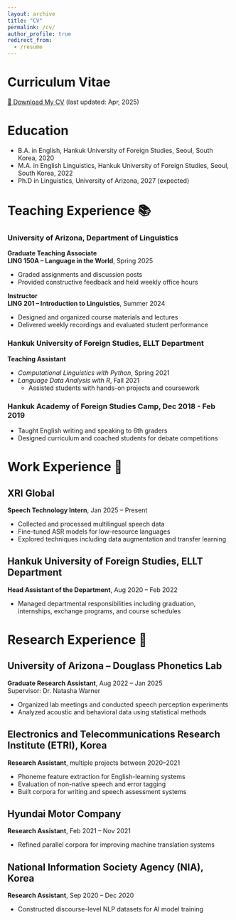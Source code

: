 ```yaml
---
layout: archive
title: "CV"
permalink: /cv/
author_profile: true
redirect_from:
  - /resume
---
```

# Curriculum Vitae

[📄 Download My CV](../files/MKW_CV.pdf/) (last updated: Apr, 2025)

Education
======
* B.A. in English, Hankuk University of Foreign Studies, Seoul, South Korea, 2020
* M.A. in English Linguistics, Hankuk University of Foreign Studies, Seoul, South Korea, 2022
* Ph.D in Linguistics, University of Arizona, 2027 (expected)

# Teaching Experience 📚

### **University of Arizona, Department of Linguistics**
**Graduate Teaching Associate**  
**LING 150A – Language in the World**, Spring 2025  
- Graded assignments and discussion posts  
- Provided constructive feedback and held weekly office hours

**Instructor**  
**LING 201 – Introduction to Linguistics**, Summer 2024  
- Designed and organized course materials and lectures  
- Delivered weekly recordings and evaluated student performance

### **Hankuk University of Foreign Studies, ELLT Department**
**Teaching Assistant**  
- *Computational Linguistics with Python*, Spring 2021  
- *Language Data Analysis with R*, Fall 2021  
  - Assisted students with hands-on projects and coursework

   
### **Hankuk Academy of Foreign Studies Camp**, Dec 2018 - Feb 2019  
- Taught English writing and speaking to 6th graders  
- Designed curriculum and coached students for debate competitions


# Work Experience 💼

## XRI Global
**Speech Technology Intern**, Jan 2025 – Present  
- Collected and processed multilingual speech data  
- Fine-tuned ASR models for low-resource languages  
- Explored techniques including data augmentation and transfer learning

## Hankuk University of Foreign Studies, ELLT Department
**Head Assistant of the Department**, Aug 2020 – Feb 2022  
- Managed departmental responsibilities including graduation, internships, exchange programs, and course schedules


# Research Experience 🔬

## University of Arizona – Douglass Phonetics Lab
**Graduate Research Assistant**, Aug 2022 – Jan 2025  
Supervisor: Dr. Natasha Warner  
- Organized lab meetings and conducted speech perception experiments  
- Analyzed acoustic and behavioral data using statistical methods

## Electronics and Telecommunications Research Institute (ETRI), Korea
**Research Assistant**, multiple projects between 2020–2021  
- Phoneme feature extraction for English-learning systems  
- Evaluation of non-native speech and error tagging  
- Built corpora for writing and speech assessment systems  

## Hyundai Motor Company
**Research Assistant**, Feb 2021 – Nov 2021  
- Refined parallel corpora for improving machine translation systems  

## National Information Society Agency (NIA), Korea
**Research Assistant**, Sep 2020 – Dec 2020  
- Constructed discourse-level NLP datasets for AI model training

